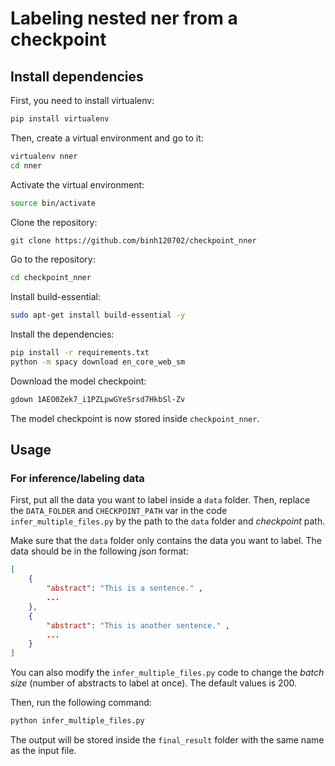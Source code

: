 # Labeling nested ner from a checkpoint
## Install dependencies

First, you need to install virtualenv:

```bash
pip install virtualenv
```

Then, create a virtual environment and go to it:

```bash
virtualenv nner
cd nner
```

Activate the virtual environment:

```bash
source bin/activate
```

Clone the repository:

```bash
git clone https://github.com/binh120702/checkpoint_nner
```

Go to the repository:

```bash
cd checkpoint_nner
```

Install build-essential:

```bash
sudo apt-get install build-essential -y
```

Install the dependencies:

```bash
pip install -r requirements.txt
python -m spacy download en_core_web_sm
```

Download the model checkpoint:

```bash
gdown 1AEO0Zek7_i1PZLpwGYeSrsd7HkbSl-Zv
```

The model checkpoint is now stored inside `checkpoint_nner`.

## Usage

### For inference/labeling data

First, put all the data you want to label inside a `data` folder. Then, replace the `DATA_FOLDER` and `CHECKPOINT_PATH` var in the code `infer_multiple_files.py` by the path to the `data` folder and *checkpoint* path.

Make sure that the `data` folder only contains the data you want to label. The data should be in the following *json* format:

```json
[
    {
        "abstract": "This is a sentence." ,
        ...
    },
    {
        "abstract": "This is another sentence." ,
        ...
    }
]
```

You can also modify the `infer_multiple_files.py` code to change the *batch size* (number of abstracts to label at once). The default values is 200.

Then, run the following command:

```bash
python infer_multiple_files.py
```

The output will be stored inside the `final_result` folder with the same name as the input file.
